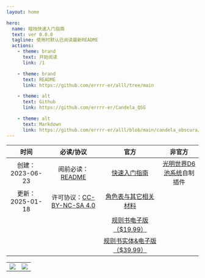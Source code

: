 ```yaml
---
layout: home

hero:
  name: 暗烛快速入门指南
  text: ver 0.0.0
  tagline: 使用时默认已阅读最新README
  actions:
    - theme: brand
      text: 开始阅读
      link: /1

    - theme: brand
      text: README
      link: https://github.com/errrr-er/alll/tree/main

    - theme: alt
      text: Github
      link: https://github.com/errrr-er/Candela_QSG

    - theme: alt
      text: Markdown
      link: https://github.com/errrr-er/alll/blob/main/candela_obscura/candela_obscura_qsg.md
---
```


| 时间 | 必读/协议 | 官方 | 非官方 |
| :-: | :-: | :-: | :-: |
| 创建：2023-06-23 | 阅前必读：[README](https://github.com/errrr-er/alll/tree/main) | [快速入门指南](https://shop.critrole.com/products/candela-obscura-quickstart-guide) | [光明世界D6池系统](https://github.com/errrr-er/alll/blob/main/candela_obscura/illuminated_worlds.js)自制插件 | [实况&相关视频](https://www.youtube.com/playlist?list=PL1tiwbzkOjQwrPBNkPgQEQtNVDvJwrqTm) |  |
| 更新：2025-01-18 | 许可协议：[CC-BY-NC-SA 4.0](https://creativecommons.org/licenses/by-nc-sa/4.0/deed.zh-hans) | [角色表与其它相关材料](https://darringtonpress.com/candela/) |  |
|  |  | [规则书电子版（$19.99）](https://shop.critrole.com/collections/books/products/candela-obscura-core-rulebook-pdf) |  |
|  |  | [规则书实体&电子版（$39.99）](https://shop.critrole.com/products/candela-obscura-core-rulebook) |  |

<html>
    <table style="margin-left: auto; margin-right: auto;">
        <tr>
            <td>
                <!--左侧内容-->
                <img src="https://darringtonpress.com/wp-content/uploads/2023/10/CO_BookPromo_BothBooksUpOnDesk.png">
            </td>
            <td>
                <!--右侧内容-->
                <img src="https://darringtonpress.com/wp-content/uploads/2023/10/CO_BookPromo_SpreadOnDesk.png">
            </td>
        </tr>
    </table>
</html>
